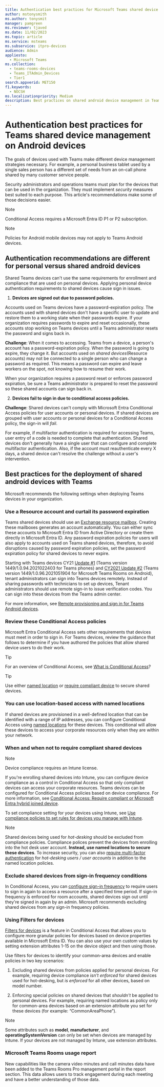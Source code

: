 ```yaml
---
title: Authentication best practices for Microsoft Teams shared device management of Android devices.
author: mstonysmith
ms.author: tonysmit
manager: pamgreen
ms.reviewer: tjaved
ms.date: 11/02/2023
ms.topic: article
ms.service: msteams
ms.subservice: itpro-devices
audience: Admin
appliesto: 
  - Microsoft Teams
ms.collection: 
  - teams-rooms-devices
  - Teams_ITAdmin_Devices
  - Tier1
search.appverid: MET150
f1.keywords: 
  - NOCSH
ms.localizationpriority: Medium
description: Best practices on shared android device management in Teams. This features Conditional Access, password policy, multifactor authentication advice and more.
---
```


# Authentication best practices for Teams shared device management on Android devices

The goals of devices used with Teams make different device management strategies necessary. For example, a personal business tablet used by a single sales person has a different set of needs from an on-call phone shared by many customer service people.

Security administrators and operations teams must plan for the devices that can be used in the organization. They must  implement *security* measures best suited to each purpose. This article's recommendations make some of those decisions easier.

>[!NOTE]
>Conditional Access requires a Microsoft Entra ID P1 or P2 subscription.

>[!NOTE]
>Policies for Android mobile devices may not apply to Teams Android devices.

## Authentication recommendations are different for personal versus shared android devices

Shared Teams devices can't use the same requirements for enrollment and compliance that are used on personal devices. Applying personal device authentication requirements to shared devices cause sign in issues.

1.  **Devices are signed out due to password policies.**

Accounts used on Teams devices have a password-expiration policy. The accounts used with shared devices don't have a specific user to update and restore them to a working state when their passwords expire. If your organization requires passwords to expire and reset occasionally, these accounts stop working on Teams devices until a Teams administrator resets the password and signs back in.

**Challenge**: When it comes to accessing. Teams from a device, a person's account has a password-expiration policy. When the password is going to expire, they change it. But accounts used on *shared devices*(Resource accounts) may not be connected to a single person who can change a password as required. This means a password can expire and leave workers on the spot, not knowing how to resume their work.

When your organization requires a password reset or enforces password expiration, be sure a Teams administrator is prepared to reset the password so these shared accounts can sign back in.

2.  **Devices fail to sign in due to conditional access policies.**

**Challenge**: Shared devices can't comply with Microsoft Entra Conditional Access policies for user accounts or personal devices. If shared devices are grouped with user accounts or personal devices for a Conditional Access policy, the sign-in will *fail*.

For example, if multifactor authentication is required for accessing Teams, user entry of a code is needed to complete that authentication. Shared devices don't generally have a single user that can configure and complete multifactor authentication. Also, if the account must reauthenticate every X days, a shared device can't resolve the challenge without a user's intervention.

## Best practices for the deployment of shared android devices with Teams

Microsoft recommends the following settings when deploying Teams devices in your organization.

### **Use a Resource account and curtail its password expiration**

Teams shared devices should use an [Exchange resource mailbox](/exchange/recipients-in-exchange-online/manage-resource-mailboxes). Creating these mailboxes generates an account automatically. You can either sync these accounts to Microsoft Entra ID from Active Directory or create them directly in Microsoft Entra ID. Any password expiration policies for users will also apply to accounts used on Teams shared devices, therefore, to avoid disruptions caused by password expiration policies, set the password expiration policy for shared devices to never expire.

Starting with Teams devices CY21 [Update #1](https://support.microsoft.com/office/what-s-new-in-microsoft-teams-devices-eabf4d81-acdd-4b23-afa1-9ee47bb7c5e2#ID0EBD=Desk_phones) (Teams version 1449/1.0.94.2021022403 for Teams phones) and [CY2021 Update #2](https://support.microsoft.com/office/what-s-new-in-microsoft-teams-devices-eabf4d81-acdd-4b23-afa1-9ee47bb7c5e2#ID0EBD=Teams_Rooms_on_Android) (Teams version 1449/1.0.96.2021051904 for Microsoft Teams Rooms on Android), tenant administrators can sign into Teams devices remotely. Instead of sharing passwords with technicians to set up devices, Tenant administrators should use remote sign-in to issue verification codes. You can sign into these devices from the Teams admin center.

For more information, see [Remote provisioning and sign in for Teams Android devices](/MicrosoftTeams/devices/remote-provision-remote-login). 

### **Review these Conditional Access policies**

Microsoft Entra Conditional Access sets other requirements that devices must meet in order to sign in. For Teams devices, review the guidance that follows to determine if you have authored the policies that allow shared device users to do their work.

> [!TIP]
> For an overview of Conditional Access, see [What is Conditional Access](/azure/active-directory/conditional-access/overview)?


>[!TIP]
>Use either [named location](/azure/active-directory/conditional-access/location-condition) or [require compliant device](/azure/active-directory/conditional-access/howto-conditional-access-policy-compliant-device) to secure shared devices.

### You can use location-based access with named locations

If shared devices are provisioned in a well-defined location that can be identified with a range of IP addresses, you can configure Conditional Access using [named locations](/azure/active-directory/conditional-access/location-condition) for these devices. This conditional will allow these devices to access your corporate resources only when they are within your network.

### When and when not to require compliant shared devices

>[!NOTE]
>Device compliance requires an Intune license.

If you're enrolling shared devices into Intune, you can configure device compliance as a control in Conditional Access so that only compliant devices can access your corporate resources. Teams devices can be configured for Conditional Access policies based on device compliance. For more information, see [Conditional Access: Require compliant or Microsoft Entra hybrid joined device](/azure/active-directory/conditional-access/howto-conditional-access-policy-compliant-device).

To set compliance setting for your devices using Intune, see [Use compliance policies to set rules for devices you manage with Intune](/intune/protect/device-compliance-get-started).

>[!NOTE]
> Shared devices being used for *hot-desking* should be excluded from compliance policies. Compliance polices prevent the devices from enrolling into the hot desk user account. **Instead, use named locations to secure these devices**.
> To increase security, you can also [require multi-factor authentication](/azure/active-directory/authentication/tutorial-enable-azure-mfa) for *hot-desking users / user accounts* in addition to the named location policies.

### Exclude shared devices from sign-in frequency conditions

In Conditional Access, you can [configure sign-in frequency](/azure/active-directory/conditional-access/howto-conditional-access-session-lifetime#user-sign-in-frequency) to require users to sign in again to access a resource after a specified time period. If sign-in frequency is enforced for room accounts, shared devices sign out until they're signed in again by an admin. Microsoft recommends excluding shared devices from any sign-in frequency policies.

### Using Filters for devices

[Filters for devices](/azure/active-directory/conditional-access/concept-condition-filters-for-devices) is a feature in Conditional Access that allows you to configure more granular policies for devices based on device properties available in Microsoft Entra ID. You can also use your own custom values by setting extension attributes 1-15 on the device object and then using those.

Use filters for devices to identify your common-area devices and enable policies in two key scenarios:

1.  Excluding shared devices from policies applied for personal devices. For example, requiring device compliance *isn't enforced* for shared devices used for hot-desking, but *is enforced* for all other devices, based on model number.

2.  Enforcing special policies on shared devices that *shouldn't* be applied to personal devices. For example, requiring named locations as policy only for common-area devices based on an extension attribute you set for these devices (for example: “CommonAreaPhone”).

>[!NOTE] 
> Some attributes such as **model**, **manufacturer**, and **operatingSystemVersion** can only be set when devices are managed by Intune. If your devices are not managed by Intune, use extension attributes.

### Microsoft Teams Rooms usage report
New capabilities like the camera video minutes and call minutes data have been added to the Teams Rooms Pro management portal in the report section. This data allows users to track engagement during each meeting and have a better understanding of those data. 
